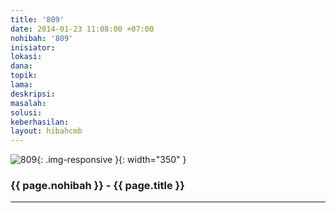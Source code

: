 ```yaml
---
title: '809'
date: 2014-01-23 11:08:00 +07:00
nohibah: '809'
inisiator:
lokasi:
dana:
topik:
lama:
deskripsi:
masalah:
solusi:
keberhasilan:
layout: hibahcmb
---
```


![809](/static/img/hibahcmb/809.png){: .img-responsive }{: width="350" }

### {{ page.nohibah }} - {{ page.title }}

---
